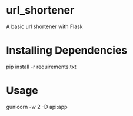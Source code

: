 url_shortener
=============

A basic url shortener with Flask


Installing Dependencies
=======================

pip install -r requirements.txt


Usage
=====

gunicorn -w 2 -D api:app
